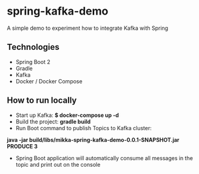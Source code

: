 # spring-kafka-demo
A simple demo to experiment how to integrate Kafka with Spring

## Technologies
* Spring Boot 2
* Gradle
* Kafka
* Docker / Docker Compose

## How to run locally
* Start up Kafka: **$ docker-compose up -d**
* Build the project: **gradle build**
* Run Boot command to publish Topics to Kafka cluster:

**java -jar build/libs/mikka-spring-kafka-demo-0.0.1-SNAPSHOT.jar PRODUCE 3**

* Spring Boot application will automatically consume all messages in the topic and print out on the console


